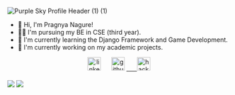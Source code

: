 ![Purple Sky Profile Header (1) (1)](https://user-images.githubusercontent.com/68809099/147664278-450f5e39-9e30-4403-9e2c-3a3807e20bbf.png)

- 👋 Hi, I'm Pragnya Nagure!
- 👩‍🎓 I'm pursuing my BE in CSE (third year).
- 🌱 I'm currently learning the Django Framework and Game Development.
- 🔭 I'm currently working on my academic projects.

<div align="center">
<a href="https://linkedin.com/in/pragnya-nagure-648458225" target="_blank">
<img src="https://img.shields.io/badge/LinkedIn-0A66C2.svg?style=for-the-badge&logo=linkedin&logoColor=white" alt="linkedin.com/in/pragnya-nagure-648458225/" height="30"></a>&nbsp;&nbsp;&nbsp;&nbsp;&nbsp;
<a href="https://github.com/xxpsynagure" target="_blank">
<img src="https://img.shields.io/badge/GitHub-000000.svg?&style=for-the-badge&logo=Github&logoColor=white" alt="github.com/xxpsynagure" height="30"></a>
<a href="https://hackerrank.com/pragnya_nagure21" target="_blank">&nbsp;&nbsp;&nbsp;&nbsp;&nbsp;
<img src="https://img.shields.io/badge/Hackerrank-2EC866.svg?style=for-the-badge&logo=hackerrank&logoColor=black" alt="hackerrank.com/pragnya_nagure21" height="30"></a>
<br><br>
</div>


<img align="center" src="https://github-readme-stats.vercel.app/api/top-langs/?username=xxpsynagure&theme=radical" />
<img align="center" src="https://github-readme-stats.vercel.app/api?username=xxpsynagure&theme=radical" />
